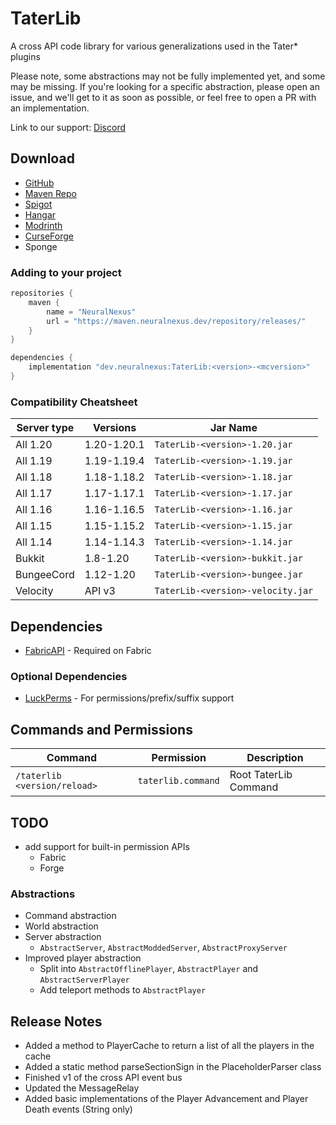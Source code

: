 # TaterLib

A cross API code library for various generalizations used in the Tater* plugins

Please note, some abstractions may not be fully implemented yet, and some may be missing.
If you're looking for a specific abstraction, please open an issue, and we'll get to it as soon as possible, or feel free to open a PR with an implementation.

Link to our support: [Discord](https://discord.neuralnexus.dev)

## Download

- [GitHub](https://github.com/p0t4t0sandwich/TaterLib/releases)
- [Maven Repo](https://maven.neuralnexus.dev/#/releases/dev/neuralnexus/TaterLib)
- [Spigot](https://www.spigotmc.org/resources/taterlib.111852/)
- [Hangar](https://hangar.papermc.io/p0t4t0sandwich/TaterLib)
- [Modrinth](https://modrinth.com/plugin/taterlib)
- [CurseForge](https://www.curseforge.com/minecraft/mc-mods/taterlib)
- Sponge

### Adding to your project
```gradle
repositories {
    maven {
        name = "NeuralNexus"
        url = "https://maven.neuralnexus.dev/repository/releases/"
    }
}

dependencies {
    implementation "dev.neuralnexus:TaterLib:<version>-<mcversion>"
}
```

### Compatibility Cheatsheet

| Server type     | Versions    | Jar Name                                 |
|-----------------|-------------|------------------------------------------|
| All 1.20        | 1.20-1.20.1 | `TaterLib-<version>-1.20.jar`            |
| All 1.19        | 1.19-1.19.4 | `TaterLib-<version>-1.19.jar`            |
| All 1.18        | 1.18-1.18.2 | `TaterLib-<version>-1.18.jar`            |
| All 1.17        | 1.17-1.17.1 | `TaterLib-<version>-1.17.jar`            |
| All 1.16        | 1.16-1.16.5 | `TaterLib-<version>-1.16.jar`            |
| All 1.15        | 1.15-1.15.2 | `TaterLib-<version>-1.15.jar`            |
| All 1.14        | 1.14-1.14.3 | `TaterLib-<version>-1.14.jar`            |
| Bukkit          | 1.8-1.20    | `TaterLib-<version>-bukkit.jar`          |
| BungeeCord      | 1.12-1.20   | `TaterLib-<version>-bungee.jar`          |
| Velocity        | API v3      | `TaterLib-<version>-velocity.jar`        |

## Dependencies

- [FabricAPI](https://modrinth.com/mod/fabric-api) - Required on Fabric

### Optional Dependencies

- [LuckPerms](https://luckperms.net/) - For permissions/prefix/suffix support

## Commands and Permissions

| Command                      | Permission          | Description           |
|------------------------------|---------------------|-----------------------|
| `/taterlib <version/reload>` | `taterlib.command`  | Root TaterLib Command |

## TODO
- add support for built-in permission APIs
  - Fabric
  - Forge

### Abstractions
- Command abstraction
- World abstraction
- Server abstraction
  - `AbstractServer`, `AbstractModdedServer`, `AbstractProxyServer`
- Improved player abstraction
  - Split into `AbstractOfflinePlayer`, `AbstractPlayer` and `AbstractServerPlayer`
  - Add teleport methods to `AbstractPlayer`

## Release Notes
- Added a method to PlayerCache to return a list of all the players in the cache
- Added a static method parseSectionSign in the PlaceholderParser class
- Finished v1 of the cross API event bus
- Updated the MessageRelay
- Added basic implementations of the Player Advancement and Player Death events (String only)

